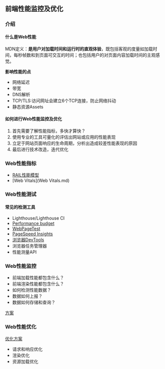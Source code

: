 ## 前端性能监控及优化

### 介绍

#### 什么是Web性能

MDN定义：**是用户对加载时间和运行时的直观体验**，既包括客观的度量如加载时间，每秒帧数和到页面可交互的时间；也包括用户的对页面内容加载时间的主观感觉。 

**影响性能的点**

- 网络延迟
- 带宽
- DNS解析
- TCP/TLS:访问网址会建立6个TCP连接，防止网络抖动
- 静态资源Assets

#### 如何进行Web性能监控及优化  

1. 首先需要了解性能指标，多快才算快？
2. 使用专业的工具可量化的评估出网站或应用的性能表现
3. 立足于网站页面响应的生命周期，分析出造成较差性能表现的原因
4. 最后进行技术改造，迭代优化

### Web性能指标

- [RAIL性能模型](RAIL.md)
- [Web Vitals](Web Vitals.md)

### Web性能测试

#### 常见的检测工具

- Lighthouse/Lighthouse CI
- [Performance budget](https://github.com/GoogleChrome/lighthouse/blob/master/docs/performance-budgets.md)
- [WebPageTest](https://www.webpagetest.org/)
- [PageSpeed Insights](https://www.pagespeed-insights.com/)
- [浏览器DevTools](./Web性能测试.md)
- 浏览器任务管理器
- 性能测量API

### Web性能监控

- 前端加载性能都包含什么？
- 前端渲染性能都包含什么？
- 如何检测性能数据？
- 数据如何上报？
- 数据如何存储和查询？

[方案](./Web性能监控.md)

### Web性能优化

[优化方案](./优化方案.md)

- 请求和响应优化
- 渲染优化
- 资源加载优化







